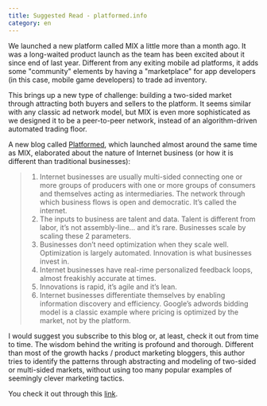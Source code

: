 ```yaml
---
title: Suggested Read - platformed.info
category: en
---
```


We launched a new platform called MIX a little more than a month ago. It was a long-waited product launch as the team has been excited about it since end of last year. Different from any exiting mobile ad platforms, it adds some "community" elements by having a "marketplace" for app developers (in this case, mobile game developers) to trade ad inventory.

This brings up a new type of challenge: building a two-sided market through attracting both buyers and sellers to the platform. It seems similar with any classic ad network model, but MIX is even more sophisticated as we designed it to be a peer-to-peer network, instead of an algorithm-driven automated trading floor.

A new blog called [Platformed](http://platformed.info), which launched almost around the same time as MIX, elaborated about the nature of Internet business (or how it is different than traditional businesses):

> 1. Internet businesses are usually multi-sided connecting one or more groups of producers with one or more groups of consumers and themselves acting as intermediaries. The network through which business flows is open and democratic. It’s called the internet.
> 2. The inputs to business are talent and data. Talent is different from labor, it’s not assembly-line… and it’s rare. Businesses scale by scaling these 2 parameters.
> 3. Businesses don’t need optimization when they scale well. Optimization is largely automated. Innovation is what businesses invest in.
> 4. Internet businesses have real-rime personalized feedback loops, almost freakishly accurate at times.
> 5. Innovations is rapid, it’s agile and it’s lean.
> 6. Internet businesses differentiate themselves by enabling information discovery and efficiency. Google’s adwords bidding model is a classic example where pricing is optimized by the market, not by the platform.

I would suggest you subscribe to this blog or, at least, check it out from time to time. The wisdom behind the writing is profound and thorough. Different than most of the growth hacks / product marketing bloggers, this author tries to identify the patterns through abstracting and modeling of two-sided or multi-sided markets, without using too many popular examples of seemingly clever marketing tactics.

You check it out through this [link](http://platformed.info).